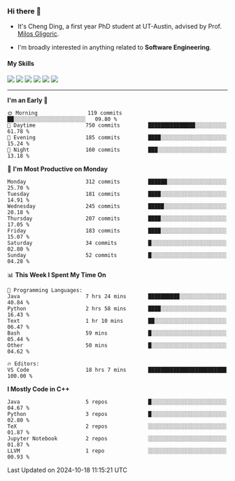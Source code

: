 ### Hi there 👋

* It's Cheng Ding, a first year PhD student at UT-Austin, advised by Prof. [Milos Gligoric](https://users.ece.utexas.edu/~gligoric/).

* I'm broadly interested in anything related to **Software Engineering**.

#### My Skills

![](https://img.shields.io/badge/C++-65318e?logo=cplusplus&logoColor=fff)
![](https://img.shields.io/badge/Python-3e74a2?logo=python&logoColor=fff)
![](https://img.shields.io/badge/C-5654a2?logo=c&logoColor=fff)
![](https://img.shields.io/badge/Go-00aaff?logo=go&logoColor=fff)
![](https://img.shields.io/badge/Docker-0088ff?logo=docker&logoColor=fff)
![](https://img.shields.io/badge/Apache-D22128?logo=apache&logoColor=fff)

---
<!--START_SECTION:waka-->
**I'm an Early 🐤** 

```text
🌞 Morning                119 commits         ██░░░░░░░░░░░░░░░░░░░░░░░   09.80 % 
🌆 Daytime                750 commits         ███████████████░░░░░░░░░░   61.78 % 
🌃 Evening                185 commits         ████░░░░░░░░░░░░░░░░░░░░░   15.24 % 
🌙 Night                  160 commits         ███░░░░░░░░░░░░░░░░░░░░░░   13.18 % 
```
📅 **I'm Most Productive on Monday** 

```text
Monday                   312 commits         ██████░░░░░░░░░░░░░░░░░░░   25.70 % 
Tuesday                  181 commits         ████░░░░░░░░░░░░░░░░░░░░░   14.91 % 
Wednesday                245 commits         █████░░░░░░░░░░░░░░░░░░░░   20.18 % 
Thursday                 207 commits         ████░░░░░░░░░░░░░░░░░░░░░   17.05 % 
Friday                   183 commits         ████░░░░░░░░░░░░░░░░░░░░░   15.07 % 
Saturday                 34 commits          █░░░░░░░░░░░░░░░░░░░░░░░░   02.80 % 
Sunday                   52 commits          █░░░░░░░░░░░░░░░░░░░░░░░░   04.28 % 
```


📊 **This Week I Spent My Time On** 

```text
💬 Programming Languages: 
Java                     7 hrs 24 mins       ██████████░░░░░░░░░░░░░░░   40.84 % 
Python                   2 hrs 58 mins       ████░░░░░░░░░░░░░░░░░░░░░   16.43 % 
Text                     1 hr 10 mins        ██░░░░░░░░░░░░░░░░░░░░░░░   06.47 % 
Bash                     59 mins             █░░░░░░░░░░░░░░░░░░░░░░░░   05.44 % 
Other                    50 mins             █░░░░░░░░░░░░░░░░░░░░░░░░   04.62 % 

🔥 Editors: 
VS Code                  18 hrs 7 mins       █████████████████████████   100.00 % 
```

**I Mostly Code in C++** 

```text
Java                     5 repos             █░░░░░░░░░░░░░░░░░░░░░░░░   04.67 % 
Python                   3 repos             █░░░░░░░░░░░░░░░░░░░░░░░░   02.80 % 
TeX                      2 repos             ░░░░░░░░░░░░░░░░░░░░░░░░░   01.87 % 
Jupyter Notebook         2 repos             ░░░░░░░░░░░░░░░░░░░░░░░░░   01.87 % 
LLVM                     1 repo              ░░░░░░░░░░░░░░░░░░░░░░░░░   00.93 % 
```




 Last Updated on 2024-10-18 11:15:21 UTC
<!--END_SECTION:waka-->

